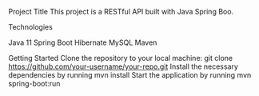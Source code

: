 Project Title
This project is a RESTful API built with Java Spring Boo.

Technologies

Java 11
Spring Boot
Hibernate
MySQL
Maven

Getting Started
Clone the repository to your local machine: git clone https://github.com/your-username/your-repo.git
Install the necessary dependencies by running mvn install
Start the application by running mvn spring-boot:run
